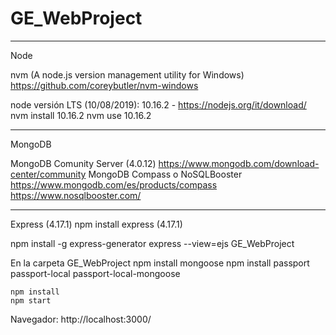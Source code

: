 # GE_WebProject

--------------------------------------------------------
Node

  nvm (A node.js version management utility for Windows)
    https://github.com/coreybutler/nvm-windows

  node versión LTS (10/08/2019): 10.16.2  -   https://nodejs.org/it/download/
    nvm install 10.16.2
    nvm use 10.16.2

--------------------------------------------------------
MongoDB

  MongoDB Comunity Server (4.0.12)
    https://www.mongodb.com/download-center/community
  MongoDB Compass o NoSQLBooster
    https://www.mongodb.com/es/products/compass
    https://www.nosqlbooster.com/


--------------------------------------------------------

  Express (4.17.1)
    npm install express (4.17.1)

  npm install -g express-generator
  express --view=ejs GE_WebProject


  En la carpeta GE_WebProject
    npm install mongoose
    npm install passport passport-local passport-local-mongoose

    npm install 
    npm start

  Navegador:
    http://localhost:3000/


